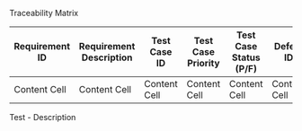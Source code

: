 Traceability Matrix

| Requirement ID  | Requirement Description | Test Case ID  | Test Case Priority | Test Case Status (P/F) | Defect ID | Additional Comments |
| ------------- | ------------- | ------------- | ------------- | ------------- | ------------- | ------------- |
| Content Cell  | Content Cell  | Content Cell  | Content Cell  | Content Cell  | Content Cell  | Content Cell  |


Test - Description
